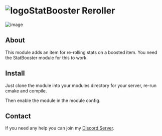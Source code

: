 # ![logo](https://camo.githubusercontent.com/e4f036844d45424178f34d39dc3b0d52fdb82c07c5ef3c2aeb7e3da22c1538b3/68747470733a2f2f692e696d6775722e636f6d2f66517762386d332e706e67)StatBooster Reroller

![image](https://cdn.discordapp.com/attachments/305618993794908162/1070274388060028998/image.png)

## About

This module adds an item for re-rolling stats on a boosted item. You need the StatBooster module for this to work.

## Install

Just clone the module into your modules directory for your server, re-run cmake and compile.

Then enable the module in the module config.

## Contact

If you need any help you can join my [Discord Server](https://discord.gg/xdVPGcpJ8C).
